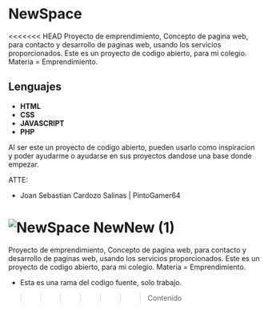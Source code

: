 # NewSpace
<<<<<<< HEAD
Proyecto de emprendimiento, Concepto de pagina web, para contacto y desarrollo de paginas web, usando los servicios proporcionados.
Este es un proyecto de codigo abierto, para mi colegio.
Materia = Emprendimiento.
## Lenguajes
- **HTML**
- **CSS**
- **JAVASCRIPT**
- **PHP**

Al ser este un proyecto de codigo abierto, pueden usarlo como inspiracion y poder ayudarme o ayudarse en sus proyectos dandose una base donde empezar.

ATTE:
- Joan Sebastian Cardozo Salinas | PintoGamer64

![NewSpace NewNew (1)](https://user-images.githubusercontent.com/84690368/127204091-e898ef98-0ab3-4a39-bdc1-935312a14958.png)
=======
Proyecto de emprendimiento, Concepto de pagina web, para contacto y desarrollo de paginas web, usando los servicios proporcionados. Este es un proyecto de codigo abierto, para mi colegio. Materia = Emprendimiento.

- Esta es una rama del codigo fuente, solo trabajo.
>>>>>>> Contenido
